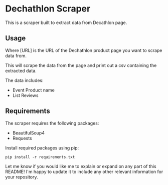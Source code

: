 

# Dechathlon Scraper

This is a scraper built to extract data from Decathlon page.

## Usage


Where [URL] is the URL of the Dechathlon product page you want to scrape data from. 

This will scrape the data from the page and print out a csv containing the extracted data.

The data includes:

- Event Product name
- List Reviews

## Requirements

The scraper requires the following packages:

- BeautifulSoup4
- Requests

Install required packages using pip:

```
pip install -r requirements.txt 
```


Let me know if you would like me to explain or expand on any part of this README! I'm happy to update it to include any other relevant information for your repository.
